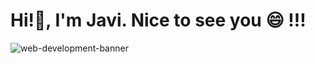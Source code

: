 ### <h1>Hi!👋, I'm Javi. Nice to see you 😄 !!! </h1>
![web-development-banner](https://github.com/JaviVS7/JaviVS7/assets/112435491/dee0011f-a1e8-412a-88e6-b881d7d524ff)
